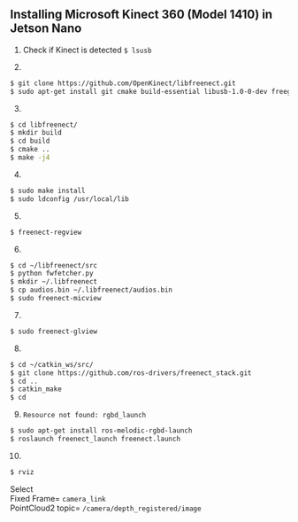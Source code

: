 ## Installing Microsoft Kinect 360 (Model 1410) in Jetson Nano

1. Check if Kinect is detected 
`$ lsusb`

2. 
```bash
$ git clone https://github.com/OpenKinect/libfreenect.git
$ sudo apt-get install git cmake build-essential libusb-1.0-0-dev freeglut3-dev libxmu-dev libxi-dev
```
3.
```bash
$ cd libfreenect/
$ mkdir build
$ cd build
$ cmake ..
$ make -j4
```
4.
```bash
$ sudo make install
$ sudo ldconfig /usr/local/lib
```
5.
```bash
$ freenect-regview
```
6.
```bash
$ cd ~/libfreenect/src
$ python fwfetcher.py
$ mkdir ~/.libfreenect
$ cp audios.bin ~/.libfreenect/audios.bin
$ sudo freenect-micview
```
7.
```bash
$ sudo freenect-glview
```
8.
```bash
$ cd ~/catkin_ws/src/
$ git clone https://github.com/ros-drivers/freenect_stack.git
$ cd ..
$ catkin_make
$ cd
```
9. `Resource not found: rgbd_launch`
```bash
$ sudo apt-get install ros-melodic-rgbd-launch
$ roslaunch freenect_launch freenect.launch
```
10.
```bash
$ rviz
```
Select \
Fixed Frame= `camera_link` \
PointCloud2 topic= `/camera/depth_registered/image`
